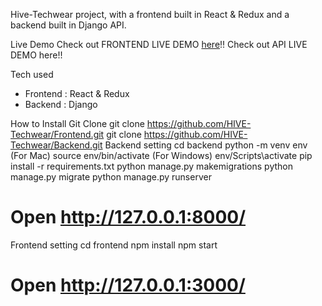 Hive-Techwear project, with a frontend built in React & Redux and a backend built in Django API.

Live Demo
Check out FRONTEND LIVE DEMO [here](https://frontend-hibe-tech-wear.hameed951.repl.co/)!! Check out API LIVE DEMO here!!

Tech used
* Frontend : React & Redux
* Backend : Django

How to Install
Git Clone
git clone https://github.com/HIVE-Techwear/Frontend.git
git clone https://github.com/HIVE-Techwear/Backend.git
Backend setting
cd backend
python -m venv env
(For Mac) source env/bin/activate
(For Windows) env/Scripts\activate
pip install -r requirements.txt
python manage.py makemigrations
python manage.py migrate
python manage.py runserver
# Open http://127.0.0.1:8000/
Frontend setting
cd frontend
npm install
npm start
# Open http://127.0.0.1:3000/

